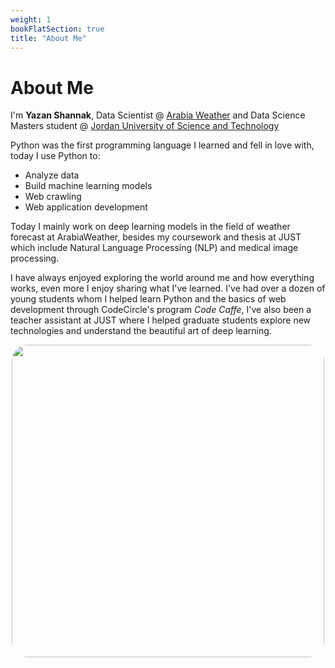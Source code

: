 ```yaml
---
weight: 1
bookFlatSection: true
title: "About Me"
---
```




# About Me

I'm **Yazan Shannak**,  Data Scientist @ [Arabia Weather](https://www.arabiaweather.com/) and Data Science Masters student @ [Jordan University of Science and Technology](https://www.just.edu.jo/Pages/Default.aspx)

Python was the first programming language I learned and fell in love with, today I use Python to:

- Analyze data
- Build machine learning models
- Web crawling
- Web application development



Today I mainly work on deep learning models in the field of weather forecast at ArabiaWeather, besides my coursework and thesis at JUST which include Natural Language Processing (NLP) and medical image processing.  

I have always enjoyed exploring the world around me and how everything works, even more I enjoy sharing what I've learned. I've had over a dozen of young students whom I helped learn Python and the basics of web development through CodeCircle's program *Code Caffe*, I've also been a teacher assistant at JUST where I helped graduate students explore new technologies and understand the beautiful art of deep learning.



<div style="display:flex; justify-content:center;">
    <img src="/yazan.jpeg" width="500px" style="border-radius:5%">
</div>

